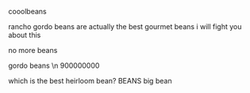 cooolbeans

rancho gordo beans are actually the best gourmet beans i will fight you about this

no more beans

gordo beans \n 900000000

which is the best heirloom bean? 
BEANS
big bean
